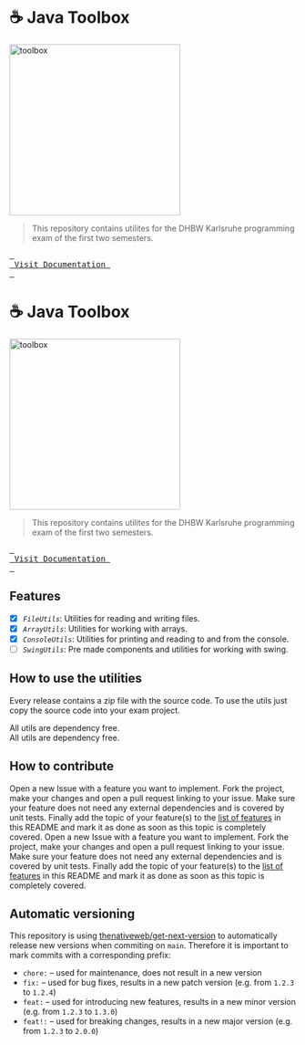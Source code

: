 # ☕️ Java Toolbox

<img width="300" alt="toolbox" src="https://github.com/user-attachments/assets/d6bb0f76-08cd-4bfb-8059-6739f8bc7048">

> This repository contains utilites for the DHBW Karlsruhe programming exam of the first two semesters.

<a href="#"><kbd> <br> Visit Documentation <br> </kbd></a>


# ☕️ Java Toolbox

<img width="300" alt="toolbox" src="https://github.com/user-attachments/assets/d6bb0f76-08cd-4bfb-8059-6739f8bc7048">

> This repository contains utilites for the DHBW Karlsruhe programming exam of the first two semesters.

<a href="#"><kbd> <br> Visit Documentation <br> </kbd></a>



## Features

- [x] *`FileUtils`*: Utilities for reading and writing files.
- [x] *`ArrayUtils`*: Utilities for working with arrays.
- [x] *`ConsoleUtils`*: Utilities for printing and reading to and from the console.
- [ ] *`SwingUtils`*: Pre made components and utilities for working with swing.

## How to use the utilities

Every release contains a zip file with the source code. To use the utils just copy the source code into your exam project.

All utils are dependency free.  
All utils are dependency free.  

## How to contribute

Open a new Issue with a feature you want to implement. Fork the project, make your changes and open a pull request linking to your issue. Make sure your feature does not need any external dependencies and is covered by unit tests. Finally add the topic of your feature(s) to the [list of features](https://github.com/DHBW-Inf/Toolbox#features) in this README and mark it as done as soon as this topic is completely covered.
Open a new Issue with a feature you want to implement. Fork the project, make your changes and open a pull request linking to your issue. Make sure your feature does not need any external dependencies and is covered by unit tests. Finally add the topic of your feature(s) to the [list of features](https://github.com/DHBW-Inf/Toolbox#features) in this README and mark it as done as soon as this topic is completely covered.

## Automatic versioning

This repository is using [thenativeweb/get-next-version](https://github.com/thenativeweb/get-next-version) to automatically release new versions when commiting on `main`. Therefore it is important to mark commits with a corresponding prefix:
- `chore:` – used for maintenance, does not result in a new version
- `fix:` – used for bug fixes, results in a new patch version (e.g. from `1.2.3` to `1.2.4`)
- `feat:` – used for introducing new features, results in a new minor version (e.g. from `1.2.3` to `1.3.0`)
- `feat!:` – used for breaking changes, results in a new major version (e.g. from `1.2.3` to `2.0.0`)

